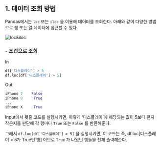 ## 1. 데이터 조회 방법

Pandas에서는 `loc` 또는 `iloc` 을 이용해 데이터를 조회한다. 아래와 같이 다양한 방법으로 행 또는 열 데이터에 접근할 수 있다.

![loc&iloc](https://s3-us-west-2.amazonaws.com/secure.notion-static.com/0678bdef-7ab0-469c-8fca-324eeb9977c1/Untitled.png)

### - 조건으로 조회

In

```python
df['디스플레이'] > 5
df.loc[df['디스플레이'] > 5]
```

Out

```python
iPhone 7    False
iPhone 8     True
...
iPhone X     True
```

Input에서 윗줄 코드를 실행시키면, 이렇게 ‘디스플레이’에 해당되는 값이 5보다 큰지 작은지를 판단해 각 행마다 `True` 또는 `False` 를 반환해준다. 

그래서 `df.loc[df['디스플레이'] > 5]` 을 실행시키면, 이 코드는 즉, df.loc[디스플레이 > 5가 True인 행] 이므로 `True` 가 나왔던 행들을 전체 출력해준다.
